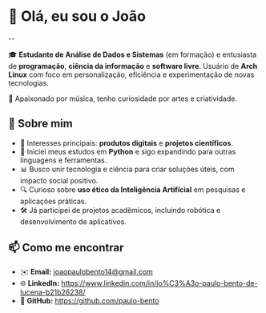 # 👋 Olá, eu sou o João

--

🎓 **Estudante de Análise de Dados e Sistemas** (em formação) e entusiasta de **programação**, **ciência da informação** e **software livre**. Usuário de **Arch Linux** com foco em personalização, eficiência e experimentação de novas tecnologias.

🎹 Apaixonado por música, tenho curiosidade por artes e criatividade.  

## 🚀 Sobre mim

- 🎯 Interesses principais: **produtos digitais** e **projetos científicos**.  
- 🧠 Iniciei meus estudos em **Python** e sigo expandindo para outras linguagens e ferramentas.  
- 📊 Busco unir tecnologia e ciência para criar soluções úteis, com impacto social positivo.  
- 🔍 Curioso sobre **uso ético da Inteligência Artificial** em pesquisas e aplicações práticas.  
- 🛠 Já participei de projetos acadêmicos, incluindo robótica e desenvolvimento de aplicativos.

## 📫 Como me encontrar

- ✉️ **Email:** joaopaulobento14@gmail.com  
- 🌐 **LinkedIn:** https://www.linkedin.com/in/jo%C3%A3o-paulo-bento-de-lucena-b21b26238/ 
- 🐧 **GitHub:** https://github.com/paulo-bento
